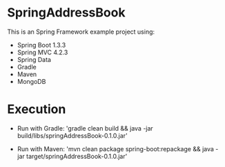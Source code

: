 # SpringAddressBook

This is an Spring Framework example project using:
 * Spring Boot 1.3.3
 * Spring MVC 4.2.3
 * Spring Data
 * Gradle
 * Maven
 * MongoDB

# Execution

* Run with Gradle: 
    'gradle clean build && java -jar build/libs/springAddressBook-0.1.0.jar'

* Run with Maven: 
    'mvn clean package spring-boot:repackage && java -jar target/springAddressBook-0.1.0.jar'